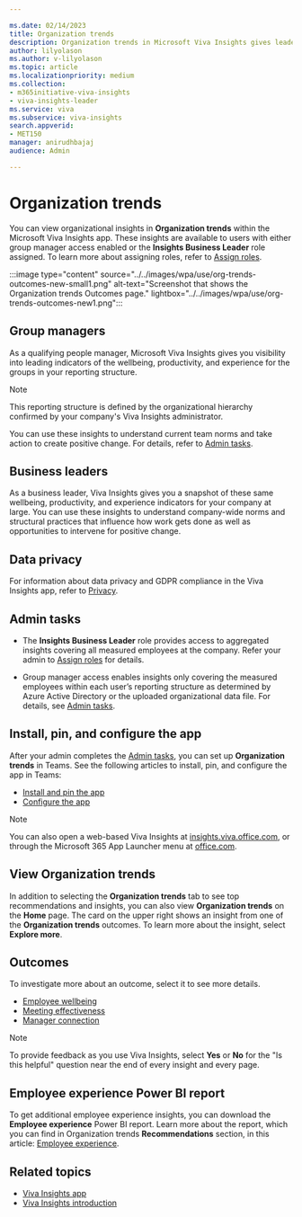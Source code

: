 ```yaml
---

ms.date: 02/14/2023
title: Organization trends
description: Organization trends in Microsoft Viva Insights gives leaders key indicators into how their company is getting work done
author: lilyolason
ms.author: v-lilyolason
ms.topic: article
ms.localizationpriority: medium 
ms.collection: 
- m365initiative-viva-insights 
- viva-insights-leader
ms.service: viva 
ms.subservice: viva-insights 
search.appverid: 
- MET150 
manager: anirudhbajaj
audience: Admin

---
```


# Organization trends

You can view organizational insights in **Organization trends** within the Microsoft Viva Insights app. These insights are available to users with either group manager access enabled or the **Insights Business Leader** role assigned. To learn more about assigning roles, refer to [Assign roles](../../advanced/setup-maint/assign-user-roles.md).

:::image type="content" source="../../images/wpa/use/org-trends-outcomes-new-small1.png" alt-text="Screenshot that shows the Organization trends Outcomes page." lightbox="../../images/wpa/use/org-trends-outcomes-new1.png":::

## Group managers

As a qualifying people manager, Microsoft Viva Insights gives you visibility into leading indicators of the wellbeing, productivity, and experience for the groups in your reporting structure.

>[!Note]
>This reporting structure is defined by the organizational hierarchy confirmed by your company's Viva Insights administrator.

You can use these insights to understand current team norms and take action to create positive change. For details, refer to [Admin tasks](../../personal/teams/viva-teams-app-admin-tasks.md).

## Business leaders

As a business leader, Viva Insights gives you a snapshot of these same wellbeing, productivity, and experience indicators for your company at large. You can use these insights to understand company-wide norms and structural practices that influence how work gets done as well as opportunities to intervene for positive change.

## Data privacy

For information about data privacy and GDPR compliance in the Viva Insights app, refer to [Privacy](../../advanced/privacy/privacy.md).

## Admin tasks

* The **Insights Business Leader** role provides access to aggregated insights covering all measured employees at the company. Refer your admin to [Assign roles](../../advanced/setup-maint/assign-admin-roles.md) for details.

* Group manager access enables insights only covering the measured employees within each user’s reporting structure as determined by Azure Active Directory or the uploaded organizational data file. For details, see [Admin tasks](../../personal/teams/viva-teams-app-admin-tasks.md).

## Install, pin, and configure the app

After your admin completes the [Admin tasks](#admin-tasks), you can set up **Organization trends** in Teams. See the following articles to install, pin, and configure the app in Teams:

* [Install and pin the app](../../personal/teams/viva-teams-app-install.md)
* [Configure the app](../../personal/teams/viva-teams-app-settings.md)

>[!Note]
>You can also open a web-based Viva Insights at [insights.viva.office.com](https://insights.viva.office.com/), or through the Microsoft 365 App Launcher menu at [office.com](https://www.office.com/).

## View Organization trends

In addition to selecting the **Organization trends** tab to see top recommendations and insights, you can also view **Organization trends** on the **Home** page. The card on the upper right shows an insight from one of the **Organization trends** outcomes. To learn more about the insight, select **Explore more**.

## Outcomes

To investigate more about an outcome, select it to see more details.

* [Employee wellbeing](employee-wellbeing.md)
* [Meeting effectiveness](meeting-effectiveness.md)
* [Manager connection](manager-connection.md)

>[!Note]
>To provide feedback as you use Viva Insights, select **Yes** or **No** for the "Is this helpful" question near the end of every insight and every page.

## Employee experience Power BI report

To get additional employee experience insights, you can download the **Employee experience** Power BI report. Learn more about the report, which you can find in Organization trends **Recommendations** section, in this article: [Employee experience](employee-experience-pbi.md). 

## Related topics

* [Viva Insights app](../../personal/teams/viva-teams-app.md)
* [Viva Insights introduction](../../introduction.md)

